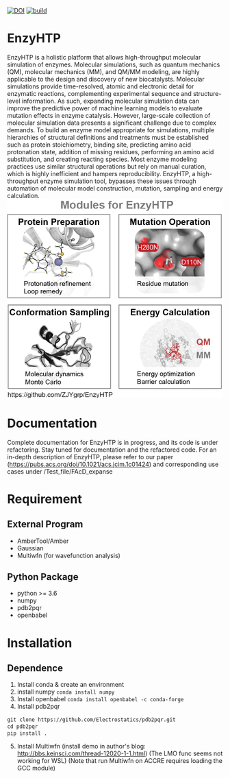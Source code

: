 [![DOI](https://zenodo.org/badge/459668860.svg)](https://zenodo.org/badge/latestdoi/459668860)
[![build](https://github.com/google/yapf/actions/workflows/ci.yml/badge.svg)](https://github.com/google/yapf/actions)

# EnzyHTP
  EnzyHTP is a holistic platform that allows high-throughput molecular simulation of enzymes. Molecular simulations, such as quantum mechanics (QM), molecular mechanics (MM), and QM/MM modeling, are highly applicable to the design and discovery of new biocatalysts. Molecular simulations provide time-resolved, atomic and electronic detail for enzymatic reactions, complementing experimental sequence and structure-level information. As such, expanding molecular simulation data can improve the predictive power of machine learning models to evaluate mutation effects in enzyme catalysis. However, large-scale collection of molecular simulation data presents a significant challenge due to complex demands. To build an enzyme model appropriate for simulations, multiple hierarchies of structural definitions and treatments must be established such as protein stoichiometry, binding site, predicting amino acid protonation state, addition of missing residues, performing an amino acid substitution, and creating reacting species. Most enzyme modeling practices use similar structural operations but rely on manual curation, which is highly inefficient and hampers reproducibility. EnzyHTP, a high-throughput enzyme simulation tool, bypasses these issues through automation of molecular model construction, mutation, sampling and energy calculation.
![](Four_modules_whitebg.png)

# Documentation
Complete documentation for EnzyHTP is in progress, and its code is under refactoring. Stay tuned for documentation and the refactored code. For an in-depth description of EnzyHTP, please refer to our paper (https://pubs.acs.org/doi/10.1021/acs.jcim.1c01424) and corresponding use cases under /Test_file/FAcD_expanse

# Requirement
## External Program
- AmberTool/Amber
- Gaussian
- Multiwfn (for wavefunction analysis)
## Python Package
- python >= 3.6
- numpy
- pdb2pqr
- openbabel

# Installation 
## Dependence
1. Install conda & create an environment
2. install numpy `conda install numpy`
3. Install openbabel `conda install openbabel -c conda-forge`
4. Install pdb2pqr 
```
git clone https://github.com/Electrostatics/pdb2pqr.git
cd pdb2pqr
pip install .
```
5. Install Multiwfn (install demo in author's blog: http://bbs.keinsci.com/thread-12020-1-1.html) (The LMO func seems not working for WSL) (Note that run Multiwfn on ACCRE requires loading the GCC module) 
